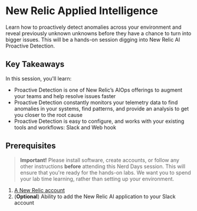 # New Relic Applied Intelligence

Learn how to proactively detect anomalies across your environment and reveal previously unknown unknowns before they have a chance to turn into bigger issues. This will be a hands-on session digging into New Relic AI Proactive Detection.

## Key Takeaways

In this session, you'll learn:

- Proactive Detection is one of New Relic’s AIOps offerings to augment your teams and help resolve issues faster
- Proactive Detection constantly monitors your telemetry data to find anomalies in your systems, find patterns, and provide an analysis to get you closer to the root cause
- Proactive Detection is easy to configure, and works with your existing tools and workflows: Slack and Web hook

## Prerequisites

> **Important!** Please install software, create accounts, or follow any other instructions **before** attending this Nerd Days session. This will ensure that you're ready for the hands-on labs. We want you to spend your lab time learning, rather than setting up your environment.

1. [A New Relic account](https://newrelic.com/signup)
2. (**Optional**) Ability to add the New Relic AI application to your Slack account